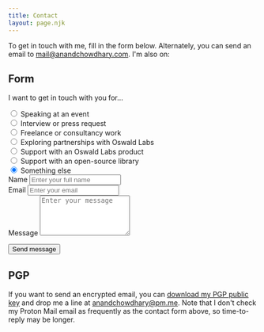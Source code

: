 ```yaml
---
title: Contact
layout: page.njk
---
```


To get in touch with me, fill in the form below. Alternately, you can send an email to [mail@anandchowdhary.com](mailto:mail@anandchowdhary.com). I'm also on:

<div class="social-links">
  <a href="https://twitter.com/AnandChowdhary" data-balloon="Twitter" data-balloon-pos="up"><i title="Twitter" class="fab fa-twitter"></i></a>
  <a href="https://linkedin.com/in/AnandChowdhary" data-balloon="LinkedIn" data-balloon-pos="up"><i title="LinkedIn" class="fab fa-linkedin"></i></a>
  <a href="https://github.com/AnandChowdhary" data-balloon="GitHub" data-balloon-pos="up"><i title="GitHub" class="fab fa-github"></i></a>
  <a href="https://instagram.com/anandchowdhary" data-balloon="Instagram" data-balloon-pos="up"><i title="Instagram" class="fab fa-instagram"></i></a>
  <a href="https://facebook.com/AnandChowdhary" data-balloon="Facebook" data-balloon-pos="up"><i title="Facebook" class="fab fa-facebook"></i></a>
  <a href="https://medium.com/@AnandChowdhary" data-balloon="Medium" data-balloon-pos="up"><i title="Medium" class="fab fa-medium"></i></a>
  <a href="https://dribbble.com/anandchowdhary" data-balloon="Dribbble" data-balloon-pos="up"><i title="Dribbble" class="fab fa-dribbble"></i></a>
  <a href="https://quora.com/Anand-Chowdhary" data-balloon="Quora" data-balloon-pos="up"><i title="Quora" class="fab fa-quora"></i></a>
  <a href="https://angel.co/anand-chowdhary" data-balloon="Angellist" data-balloon-pos="up"><i title="Angellist" class="fab fa-angellist"></i></a>
</div>

## Form

<p>I want to get in touch with you for&hellip;</p>
<form action="https://formspree.io/mail@anandchowdhary.com" method="post">
<div>
  <div>
    <input name="category" type="radio" value="speaking" id="categorySpeaking">
    <label for="categorySpeaking">Speaking at an event</label>
  </div>
  <div>
    <input name="category" type="radio" value="interview" id="categoryInterview">
    <label for="categoryInterview">Interview or press request</label>
  </div>
  <div>
    <input name="category" type="radio" value="work" id="categoryWork">
    <label for="categoryWork">Freelance or consultancy work</label>
  </div>
  <div>
    <input name="category" type="radio" value="partnership" id="categoryPartnership">
    <label for="categoryPartnership">Exploring partnerships with Oswald Labs</label>
  </div>
  <div>
    <input name="category" type="radio" value="support" id="categorySupport">
    <label for="categorySupport">Support with an Oswald Labs product</label>
  </div>
  <div>
    <input name="category" type="radio" value="openSource" id="categoryOpenSource">
    <label for="categoryOpenSource">Support with an open-source library</label>
  </div>
  <div>
    <input name="category" type="radio" value="other" id="categoryOther" checked>
    <label for="categoryOther">Something else</label>
  </div>
</div>

<p class="response response-categorySpeaking" hidden>I speak at select events about entrepreneurship, technology, and design. If you want to invite me to speak at your event, write to <a href="mailto:events@anandchowdhary.com">events@anandchowdhary.com</a>.</p>
<p class="response response-categoryInterview" hidden>If you want to send a press interview request, write to <a href="mailto:press@anandchowdhary.com">press@anandchowdhary.com</a>.</p>
<p class="response response-categoryWork" hidden>I'm currently not accepting any new freelance or consultancy projects.</p>
<p class="response response-categoryPartnership" hidden>The best way to disuss partnerships with Oswald Labs is to go to the <a href="https://oswaldlabs.com/contact">support page on Oswald Labs’ website</a> or write to <a href="mailto:yourfriends@oswaldlabs.com">yourfriends@oswaldlabs.com</a>.</p>
<p class="response response-categorySupport" hidden>If you need help with an Oswald Labs product or service, you can visit <a href="https://help.oswaldlabs.com">support website</a>. If you have a question, you can visit the <a href="https://oswaldlabs.com/contact">support page on Oswald Labs’ website</a> or write to <a href="mailto:yourfriends@oswaldlabs.com">yourfriends@oswaldlabs.com</a>.</p>
<p class="response response-categoryOpenSource" hidden>If you discovered a bug in or need support with an open-source project I maintain, the most efficient way is to open an issue on its <a href="https://github.com/AnandChowdhary">GitHub</a> project.</p>
<div class="response response-categoryOther">
<div><label for="name">Name</label>
<input id="name" name="name" type="text" placeholder="Enter your full name" required></div>
<div><label for="email">Email</label>
<input id="email" name="_replyto" type="email" placeholder="Enter your email" required></div>
<div><label for="message">Message</label>
<textarea rows="5" id="message" name="message" placeholder="Enter your message" required></textarea></div>
<p><button type="submit">Send message</button>
</div>
</form>

<link rel="stylesheet" href="https://use.fontawesome.com/releases/v5.0.13/css/brands.css" integrity="sha384-VGCZwiSnlHXYDojsRqeMn3IVvdzTx5JEuHgqZ3bYLCLUBV8rvihHApoA1Aso2TZA" crossorigin="anonymous">
<link rel="stylesheet" href="https://use.fontawesome.com/releases/v5.0.13/css/fontawesome.css" integrity="sha384-GVa9GOgVQgOk+TNYXu7S/InPTfSDTtBalSgkgqQ7sCik56N9ztlkoTr2f/T44oKV" crossorigin="anonymous">

## PGP

If you want to send an encrypted email, you can [download my PGP public key](/files/public-key.asc) and drop me a line at [anandchowdhary@pm.me](mailto:anandchowdhary@pm.me). Note that I don't check my Proton Mail email as frequently as the contact form above, so time-to-reply may be longer.
